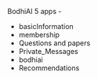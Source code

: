 BodhiAI
5 apps - 
- basicInformation
- membership
- Questions and papers
- Private_Messages
- bodhiai
- Recommendations

